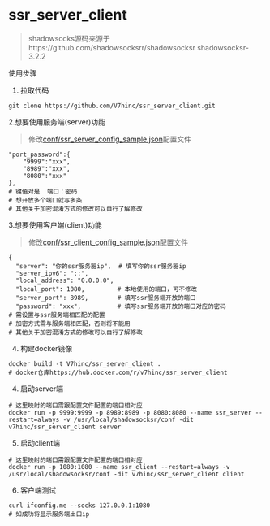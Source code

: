 # ssr_server_client

> shadowsocks源码来源于https://github.com/shadowsocksrr/shadowsocksr shadowsocksr-3.2.2

使用步骤
1. 拉取代码
```shell script
git clone https://github.com/V7hinc/ssr_server_client.git
```
2.想要使用服务端(server)功能
> 修改[conf/ssr_server_config_sample.json](conf/ssr_server_config_sample.json)配置文件
```
"port_password":{
    "9999":"xxx",
    "8989":"xxx",
    "8080":"xxx"
},
# 键值对是  端口：密码
# 想开放多个端口就写多条
# 其他关于加密混淆方式的修改可以自行了解修改
```
3.想要使用客户端(client)功能
> 修改[conf/ssr_client_config_sample.json](conf/ssr_client_config_sample.json)配置文件
```
{
  "server": "你的ssr服务器ip",  # 填写你的ssr服务器ip
  "server_ipv6": "::",
  "local_address": "0.0.0.0",
  "local_port": 1080,         # 本地使用的端口，可不修改
  "server_port": 8989,        # 填写ssr服务端开放的端口
  "password": "xxx",          # 填写ssr服务端开放的端口对应的密码
# 需设置与ssr服务端相匹配的配置
# 加密方式需与服务端相匹配，否则将不能用
# 其他关于加密混淆方式的修改可以自行了解修改
```
4. 构建docker镜像
```shell script
docker build -t V7hinc/ssr_server_client .
# docker仓库https://hub.docker.com/r/v7hinc/ssr_server_client
```
4. 启动server端
```shell script
# 这里映射的端口需跟配置文件配置的端口相对应
docker run -p 9999:9999 -p 8989:8989 -p 8080:8080 --name ssr_server --restart=always -v /usr/local/shadowsocksr/conf -dit v7hinc/ssr_server_client server
```

5. 启动client端
```shell script
# 这里映射的端口需跟配置文件配置的端口相对应
docker run -p 1080:1080 --name ssr_client --restart=always -v /usr/local/shadowsocksr/conf -dit v7hinc/ssr_server_client client
```

6. 客户端测试
```shell script
curl ifconfig.me --socks 127.0.0.1:1080
# 如成功将显示服务端出口ip
```